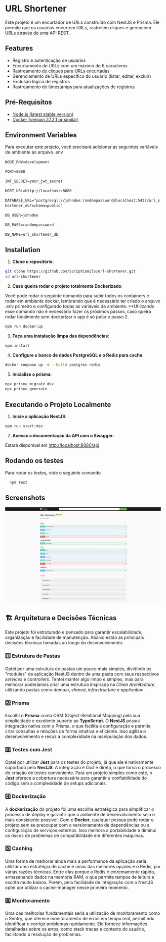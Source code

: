 # URL Shortener

Este projeto é um encurtador de URLs construído com NestJS e Prisma. Ele permite que os usuários encurtem URLs, rastreiem cliques e gerenciem URLs através de uma API REST.

## Features

- Registro e autenticação de usuários
- Encurtamento de URLs com um máximo de 6 caracteres
- Rastreamento de cliques para URLs encurtadas
- Gerenciamento de URLs específico do usuário (listar, editar, excluir)
- Exclusão lógica de registros
- Rastreamento de timestamps para atualizações de registros

## Pré-Requisitos

- [Node.js (latest stable version)](https://nodejs.org/en)
- [Docker (version 27.2.1 or similar)](https://www.docker.com/get-started)

## Environment Variables

Para executar este projeto, você precisará adicionar as seguintes variáveis de ambiente ao arquivo .env

`NODE_ENV=development`

`PORT=8080`

`JWT_SECRET=your_jwt_secret`

`HOST_URL=http://localhost:8080`

`DATABASE_URL="postgresql://johndoe:randompassword@localhost:5432/url_shortener_db?schema=public"`

`DB_USER=johndoe`

`DB_PASS=randompassword`

`DB_NAME=url_shortener_db`

## Installation

1. **Clone o repositório**:

```bash
git clone https://github.com/ScriptCamilo/url-shortener.git
cd url-shortener
```

2. **Caso queira rodar o projeto totalmente Dockerizado**:

Você pode rodar o seguinte comando para subir todos os containers e rodar em ambiente docker, lembrando que é necessário ter criado o arquivo .env primeiro e configurado todas as variáveis de ambiente. **Utilizando esse comando não é necessário fazer os próximos passos, caso queira rodar localmente sem dockerizar o app é só pular o passo 2.

```bash
npm run docker:up
```

3. **Faça uma instalação limpa das dependências**:

```bash
npm install
```

4. **Configure o banco de dados PostgreSQL e o Redis para cache**:

```bash
docker compose up -d --build postgres redis
```

5. **Inicialize o prisma**:

```bash
npx prisma migrate dev
npx prisma generate
```

## Executando o Projeto Localmente

1. **Inicie a aplicação NestJS**:

```bash
npm run start:dev
```

2. **Acesse a documentação da API com o Swagger**:

Estará disponível em <http://localhost:8080/api>

## Rodando os testes

Para rodar os testes, rode o seguinte comando

```bash
  npm test
```

## Screenshots

![App Screenshot](https://github.com/ScriptCamilo/url-shortener/blob/main/SwaggerUI.jpeg)

## 🏗️ Arquitetura e Decisões Técnicas

Este projeto foi estruturado e pensado para garantir escalabilidade, organização e facilidade de manutenção. Abaixo estão as principais decisões técnicas tomadas ao longo do desenvolvimento:

### 1️⃣ Estrutura de Pastas

Optei por uma estrutura de pastas um pouco mais simples, dividindo os "modules" da aplicação NestJS dentro de uma pasta com seus respectivos *services* e *controllers*. Tentei manter algo limpo e simples, mas para melhorar poderíamos criar uma estrutura inspirada na *Clean Architecture*, utilizando pastas como *domain*, *shared*, *infrastructure* e *application*.

### 2️⃣ Prisma

Escolhi o **Prisma** como ORM (Object-Relational Mapping) pela sua simplicidade e excelente suporte ao **TypeScript**. O **NestJS** possui integração nativa com o Prisma, o que facilita a configuração e permite criar consultas e relações de forma intuitiva e eficiente. Isso agiliza o desenvolvimento e reduz a complexidade na manipulação dos dados.

### 3️⃣ Testes com Jest

Optei por utilizar **Jest** para os testes do projeto, já que ele é nativamente suportado pelo **NestJS**. A integração é fácil e direta, o que torna o processo de criação de testes conveniente. Para um projeto simples como este, o **Jest** oferece a cobertura necessária para garantir a confiabilidade do código sem a complexidade de setups adicionais.

### 4️⃣ Dockerização

A **dockerização** do projeto foi uma escolha estratégica para simplificar o processo de deploy e garantir que o ambiente de desenvolvimento seja o mais consistente possível. Com o **Docker**, qualquer pessoa pode rodar o projeto sem se preocupar com o versionamento de dependências ou a configuração de serviços externos. Isso melhora a portabilidade e diminui os riscos de problemas de compatibilidade em diferentes máquinas.

### 5️⃣ Caching

Uma forma de melhorar ainda mais a performance da aplicação seria utilizar uma estratégia de cache e umas das melhores opções é o Redis, por várias razões técnicas. Entre elas porque o Redis é extremamente rápido, armazenando dados na memória RAM, o que permite tempos de leitura e escrita muito baixos. Porém, pela facilidade de integração com o NestJS optei por utilizar o cache-manager nesse primeiro momento.

### 6️⃣ Monitoramento

Uma das melhorias fundamentais seria a utilização de monitoramento como o Sentry, que oferece monitoramento de erros em tempo real, permitindo identificar e corrigir problemas rapidamente. Ele fornece informações detalhadas sobre os erros, como stack traces e contexto do usuário, facilitando a resolução de problemas.
